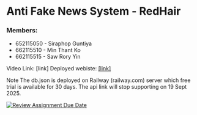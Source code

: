 # Anti Fake News System - RedHair

### Members:

- 652115050 - Siraphop Guntiya
- 662115510 - Min Thant Ko
- 662115515 - Saw Rory Yin

Video Link: [link]
Deployed webiste: [\[link\]](https://project-01-the-anti-fake-news-syste-rose.vercel.app/)

Note
The db.json is deployed on Railway (railway.com) server which free trial is available for 30 days.
The api link will stop supporting on 19 Sept 2025.

[![Review Assignment Due Date](https://classroom.github.com/assets/deadline-readme-button-22041afd0340ce965d47ae6ef1cefeee28c7c493a6346c4f15d667ab976d596c.svg)](https://classroom.github.com/a/k6kO_4Go)
